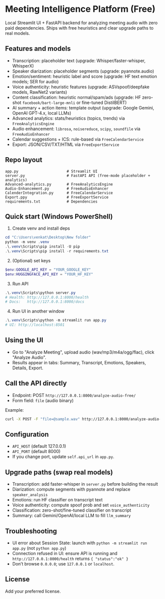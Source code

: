 # Meeting Intelligence Platform (Free)

Local Streamlit UI + FastAPI backend for analyzing meeting audio with zero paid dependencies. Ships with free heuristics and clear upgrade paths to real models.

## Features and models
- Transcription: placeholder text (upgrade: Whisper/faster-whisper, WhisperX)
- Speaker diarization: placeholder segments (upgrade: pyannote.audio)
- Emotion/sentiment: heuristic label and score (upgrade: HF text emotion models; SER for audio)
- Voice authenticity: heuristic features (upgrade: ASVspoof/deepfake models, RawNet2 variants)
- Content classification: heuristic normal/spam/ads (upgrade: HF zero-shot `facebook/bart-large-mnli` or fine-tuned DistilBERT)
- AI summary + action items: template output (upgrade: Google Gemini, OpenAI GPT-4.x, local LLMs)
- Advanced analytics: stats/heuristics (topics, trends) via `FreeAnalyticsEngine`
- Audio enhancement: `librosa`, `noisereduce`, `scipy`, `soundfile` via `FreeAudioEnhancer`
- Calendar suggestions + ICS: rule-based via `FreeCalendarService`
- Export: JSON/CSV/TXT/HTML via `FreeExportService`

## Repo layout
```
app.py                      # Streamlit UI
server.py                   # FastAPI API (free-mode placeholder + analytics)
Advanced-analytics.py       # FreeAnalyticsEngine
Audio-Enhancement.py        # FreeAudioEnhancer
CalenderIntegration.py      # FreeCalendarService
Export.ppy                  # FreeExportService
requirements.txt            # Dependencies
```

## Quick start (Windows PowerShell)
1) Create venv and install deps
```powershell
cd "C:\Users\venkat\Desktop\New folder"
python -m venv .venv
.\.venv\Scripts\pip install -U pip
.\.venv\Scripts\pip install -r requirements.txt
```
2) (Optional) set keys
```powershell
$env:GOOGLE_API_KEY = "YOUR_GOOGLE_KEY"
$env:HUGGINGFACE_API_KEY = "YOUR_HF_KEY"
```
3) Run API
```powershell
.\.venv\Scripts\python server.py
# Health: http://127.0.0.1:8000/health
# Docs:   http://127.0.0.1:8000/docs
```
4) Run UI in another window
```powershell
.\.venv\Scripts\python -m streamlit run app.py
# UI: http://localhost:8501
```

## Using the UI
- Go to "Analyze Meeting", upload audio (wav/mp3/m4a/ogg/flac), click "Analyze Audio".
- Results appear in tabs: Summary, Transcript, Emotions, Speakers, Details, Export.

## Call the API directly
- Endpoint: POST `http://127.0.0.1:8000/analyze-audio-free/`
- Form field: `file` (audio binary)

Example:
```bash
curl -X POST -F "file=@sample.wav" http://127.0.0.1:8000/analyze-audio-free/
```

## Configuration
- `API_HOST` (default 127.0.0.1)
- `API_PORT` (default 8000)
- If you change port, update `self.api_url` in `app.py`.

## Upgrade paths (swap real models)
- Transcription: add faster-whisper in `server.py` before building the result
- Diarization: compute segments with pyannote and replace `speaker_analysis`
- Emotions: run HF classifier on transcript text
- Voice authenticity: compute spoof prob and set `voice_authenticity`
- Classification: zero-shot/fine-tuned classifier on transcript
- Summary: call Gemini/OpenAI/local LLM to fill `llm_summary`

## Troubleshooting
- UI error about Session State: launch with `python -m streamlit run app.py` (not `python app.py`)
- Connection refused in UI: ensure API is running and `http://127.0.0.1:8000/health` returns `{ "status":"ok" }`
- Don’t browse `0.0.0.0`; use `127.0.0.1` or `localhost`.

## License
Add your preferred license.
